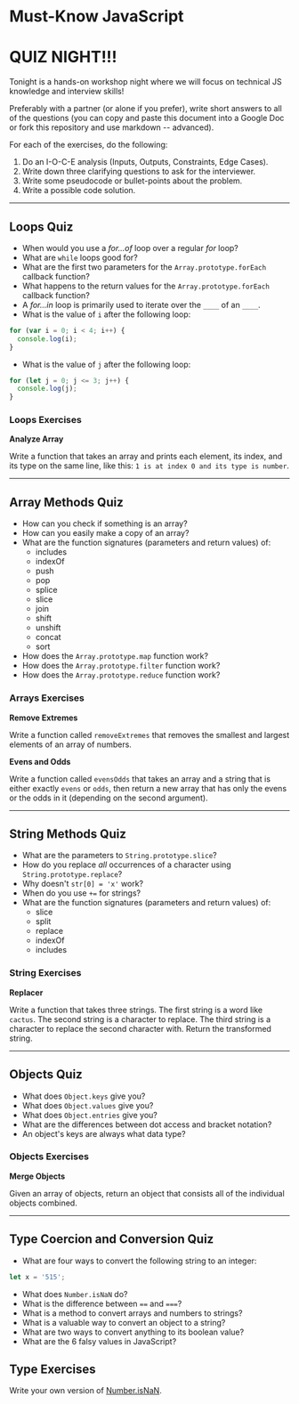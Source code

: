 # Must-Know JavaScript

# QUIZ NIGHT!!!

Tonight is a hands-on workshop night where we will focus on technical JS knowledge and interview skills!

Preferably with a partner (or alone if you prefer), write short answers to all of the questions (you can copy and paste this document into a Google Doc or fork this repository and use markdown -- advanced).

For each of the exercises, do the following:

1. Do an I-O-C-E analysis (Inputs, Outputs, Constraints, Edge Cases).
1. Write down three clarifying questions to ask for the interviewer.
1. Write some pseudocode or bullet-points about the problem.
1. Write a possible code solution.

---

## Loops Quiz

- When would you use a _for...of_ loop over a regular _for_ loop?
- What are `while` loops good for?
- What are the first two parameters for the `Array.prototype.forEach` callback function?
- What happens to the return values for the `Array.prototype.forEach` callback function?
- A _for...in_ loop is primarily used to iterate over the `____` of an `____`.
- What is the value of `i` after the following loop:

```js
for (var i = 0; i < 4; i++) {
  console.log(i);
}
```

- What is the value of `j` after the following loop:

```js
for (let j = 0; j <= 3; j++) {
  console.log(j);
}
```

### Loops Exercises

**Analyze Array**

Write a function that takes an array and prints each element, its index, and its type on the same line, like this: `1 is at index 0 and its type is number`.

---

## Array Methods Quiz

- How can you check if something is an array?
- How can you easily make a copy of an array?
- What are the function signatures (parameters and return values) of:
  - includes
  - indexOf
  - push
  - pop
  - splice
  - slice
  - join
  - shift
  - unshift
  - concat
  - sort
- How does the `Array.prototype.map` function work?
- How does the `Array.prototype.filter` function work?
- How does the `Array.prototype.reduce` function work?

### Arrays Exercises

**Remove Extremes**

Write a function called `removeExtremes` that removes the smallest and largest elements of an array of numbers.

**Evens and Odds**

Write a function called `evensOdds` that takes an array and a string that is either exactly `evens` or `odds`, then return a new array that has only the evens or the odds in it (depending on the second argument).

---

## String Methods Quiz

- What are the parameters to `String.prototype.slice`?
- How do you replace _all_ occurrences of a character using `String.prototype.replace`?
- Why doesn't `str[0] = 'x'` work?
- When do you use `+=` for strings?
- What are the function signatures (parameters and return values) of:
  - slice
  - split
  - replace
  - indexOf
  - includes

### String Exercises

**Replacer**

Write a function that takes three strings. The first string is a word like `cactus`. The second string is a character to replace. The third string is a character to replace the second character with. Return the transformed string.

---

## Objects Quiz

- What does `Object.keys` give you?
- What does `Object.values` give you?
- What does `Object.entries` give you?
- What are the differences between dot access and bracket notation?
- An object's keys are always what data type?

### Objects Exercises

**Merge Objects**

Given an array of objects, return an object that consists all of the individual objects combined.

---

## Type Coercion and Conversion Quiz

- What are four ways to convert the following string to an integer:

```js
let x = '515';
```

- What does `Number.isNaN` do?
- What is the difference between `==` and `===`?
- What is a method to convert arrays and numbers to strings?
- What is a valuable way to convert an object to a string?
- What are two ways to convert anything to its boolean value?
- What are the 6 falsy values in JavaScript?

## Type Exercises

Write your own version of [Number.isNaN](https://developer.mozilla.org/en-US/docs/Web/JavaScript/Reference/Global_Objects/Number/isNaN).
